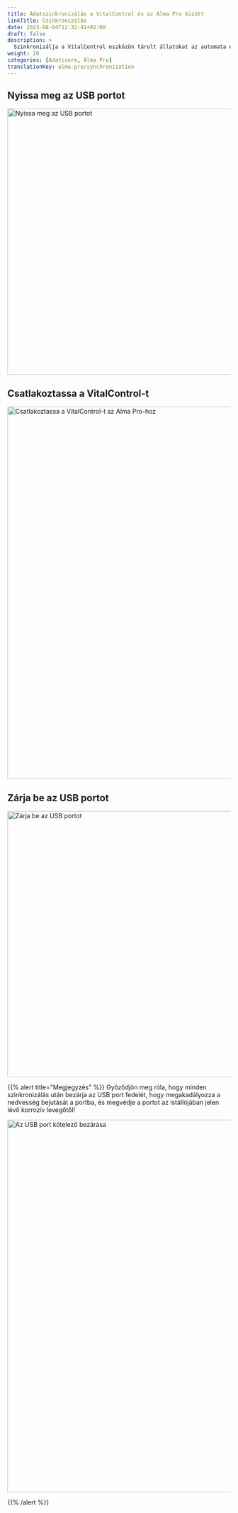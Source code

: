 ```yaml
---
title: Adatszinkronizálás a VitalControl és az Alma Pro között
linkTitle: Szinkronizálás
date: 2023-08-04T12:32:41+02:00
draft: false
description: >
  Szinkronizálja a VitalControl eszközön tárolt állatokat az automata etetőn regisztrált állatokkal, és továbbítsa a VitalControl eszközzel rögzített mért értékeket az etetőhöz értékelési célokra és jobb megjelenítés érdekében.
weight: 20
categories: [Adatcsere, Alma Pro]
translationKey: alma-pro/synchronization
---
```

## Nyissa meg az USB portot

<img src="/images/synchronisation/open-usb-slot.svg" width="600" align="bottom" alt="Nyissa meg az USB portot" title="Nyissa meg az USB portot" />

## Csatlakoztassa a VitalControl-t

<img src="/images/synchronisation/connect-vitalcontrol-alma_pro.svg" width="840" align="bottom" alt="Csatlakoztassa a VitalControl-t az Alma Pro-hoz" title="VitalControl Alma Pro csatlakoztatása" />

## Zárja be az USB portot

<img src="/images/synchronisation/close-usb-slot.svg" width="600" align="bottom" alt="Zárja be az USB portot" title="Zárja be az USB portot" />

{{% alert title="Megjegyzés" %}}
Győződjön meg róla, hogy minden szinkronizálás után bezárja az USB port fedelét, hogy megakadályozza a nedvesség bejutását a portba, és megvédje a portot az istállójában jelen lévő korrozív levegőtől!

<img src="/images/synchronisation/info-close-usb-mandatory.svg" width="840" align="bottom" alt="Az USB port kötelező bezárása" title="Az USB port bezárása" />

{{% /alert %}}
